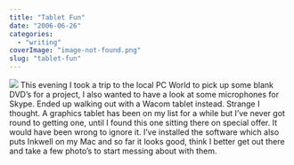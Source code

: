 ```yaml
---
title: "Tablet Fun"
date: "2006-06-26"
categories: 
  - "writing"
coverImage: "image-not-found.png"
slug: "tablet-fun"
---
```


[![](/images/175749403_5af14e96d7_m.jpg)](http://flickr.com/photos/70011121@N00/175749403 "Graphire4") This evening I took a trip to the local PC World to pick up some blank DVD’s for a project, I also wanted to have a look at some microphones for Skype. Ended up walking out with a Wacom tablet instead. Strange I thought. A graphics tablet has been on my list for a while but I’ve never got round to getting one, until I found this one sitting there on special offer. It would have been wrong to ignore it. I’ve installed the software which also puts Inkwell on my Mac and so far it looks good, think I better get out there and take a few photo’s to start messing about with them.
